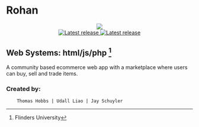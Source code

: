 # Rohan


<div align="center"><p>
<img src="https://user-images.githubusercontent.com/74050386/190419090-d3503f60-ffa7-4e7c-bc74-b3ae0d602bec.png" /><br/>
    <a href="https://github.com/lunarvim/LunarVim/releases/latest">
      <img alt="Latest release" src="https://img.shields.io/galaxytoolshed/created-date/Rohan/lefth-nd" />
      <img alt="Latest release" src="https://img.shields.io/github/languages/top/lefth-nd/Rohan" />
    </a>
</p>
</div>

## **Web Systems: html/js/php** [^footnote]
A community based ecommerce web app with a marketplace where users can buy, sell and trade items. 

### **Created by:**
        Thomas Hobbs | Udall Liao | Jay Schuyler 



[^footnote]:Flinders University
